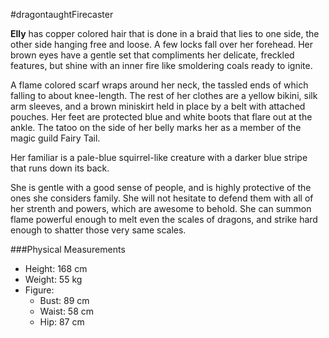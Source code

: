 #dragontaughtFirecaster

**Elly** has copper colored hair that is done in a braid that lies to one side, the other side hanging free and loose. A few locks fall over her forehead. Her brown eyes have a gentle set that compliments her delicate, freckled features, but shine with an inner fire like smoldering coals ready to ignite. 

A flame colored scarf wraps around her neck, the tassled ends of which falling to about knee-length. The rest of her clothes are a yellow bikini, silk arm sleeves, and a brown miniskirt held in place by a belt with attached pouches. Her feet are protected blue and white boots that flare out at the ankle. The tatoo on the side of her belly marks her as a member of the magic guild Fairy Tail.

Her familiar is a pale-blue squirrel-like creature with a darker blue stripe that runs down its back.

She is gentle with a good sense of people, and is highly protective of the ones she considers family. She will not hesitate to defend them with all of her strenth and powers, which are awesome to behold. She can summon flame powerful enough to melt even the scales of dragons, and strike hard enough to shatter those very same scales.

###Physical Measurements
- Height: 168 cm
- Weight: 55 kg
- Figure:
    - Bust: 89 cm
    - Waist: 58 cm
    - Hip: 87 cm
